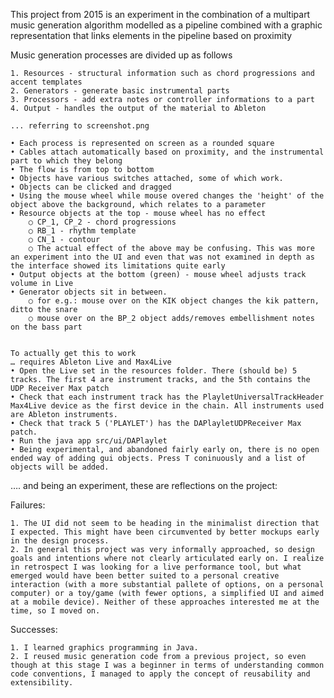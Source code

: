 This project from 2015 is an experiment in the combination of a multipart music generation algorithm modelled as a pipeline combined with a graphic representation that links elements in the pipeline based on proximity

Music generation processes are divided up as follows
	
	1. Resources - structural information such as chord progressions and accent templates
	2. Generators - generate basic instrumental parts
	3. Processors - add extra notes or controller informations to a part
	4. Output - handles the output of the material to Ableton

	... referring to screenshot.png

	• Each process is represented on screen as a rounded square
	• Cables attach automatically based on proximity, and the instrumental part to which they belong
	• The flow is from top to bottom
	• Objects have various switches attached, some of which work.
	• Objects can be clicked and dragged
	• Using the mouse wheel while mouse overed changes the 'height' of the object above the background, which relates to a parameter
	• Resource objects at the top - mouse wheel has no effect
		○ CP_1, CP_2 - chord progressions
		○ RB_1 - rhythm template
		○ CN_1 - contour
		○ The actual effect of the above may be confusing. This was more an experiment into the UI and even that was not examined in depth as the interface showed its limitations quite early
	• Output objects at the bottom (green) - mouse wheel adjusts track volume in Live
	• Generator objects sit in between.
		○ for e.g.: mouse over on the KIK object changes the kik pattern, ditto the snare
		○ mouse over on the BP_2 object adds/removes embellishment notes on the bass part
	
	
	To actually get this to work
	… requires Ableton Live and Max4Live
	• Open the Live set in the resources folder. There (should be) 5 tracks. The first 4 are instrument tracks, and the 5th contains the UDP Receiver Max patch
	• Check that each instrument track has the PlayletUniversalTrackHeader Max4Live device as the first device in the chain. All instruments used are Ableton instruments.
	• Check that track 5 ('PLAYLET') has the DAPlayletUDPReceiver Max patch.
	• Run the java app src/ui/DAPlaylet
	• Being experimental, and abandoned fairly early on, there is no open ended way of adding gui objects. Press T coninuously and a list of objects will be added.

…. and being an experiment, these are reflections on the project:

Failures:
	
	1. The UI did not seem to be heading in the minimalist direction that I expected. This might have been circumvented by better mockups early in the design process. 
	2. In general this project was very informally approached, so design goals and intentions where not clearly articulated early on. I realize in retrospect I was looking for a live performance tool, but what emerged would have been better suited to a personal creative interaction (with a more substantial pallete of options, on a personal computer) or a toy/game (with fewer options, a simplified UI and aimed at a mobile device). Neither of these approaches interested me at the time, so I moved on.
	
Successes:
	
	1. I learned graphics programming in Java.
	2. I reused music generation code from a previous project, so even though at this stage I was a beginner in terms of understanding common code conventions, I managed to apply the concept of reusability and extensibility.


